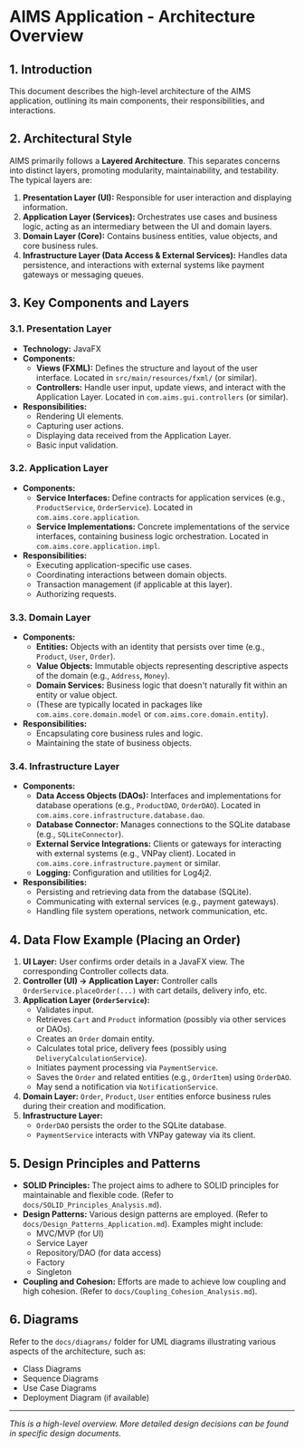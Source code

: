 # AIMS Application - Architecture Overview

## 1. Introduction

This document describes the high-level architecture of the AIMS application, outlining its main components, their responsibilities, and interactions.

## 2. Architectural Style

AIMS primarily follows a **Layered Architecture**. This separates concerns into distinct layers, promoting modularity, maintainability, and testability. The typical layers are:

1.  **Presentation Layer (UI):** Responsible for user interaction and displaying information.
2.  **Application Layer (Services):** Orchestrates use cases and business logic, acting as an intermediary between the UI and domain layers.
3.  **Domain Layer (Core):** Contains business entities, value objects, and core business rules.
4.  **Infrastructure Layer (Data Access & External Services):** Handles data persistence, and interactions with external systems like payment gateways or messaging queues.

## 3. Key Components and Layers

### 3.1. Presentation Layer
*   **Technology:** JavaFX
*   **Components:**
    *   **Views (FXML):** Defines the structure and layout of the user interface. Located in `src/main/resources/fxml/` (or similar).
    *   **Controllers:** Handle user input, update views, and interact with the Application Layer. Located in `com.aims.gui.controllers` (or similar).
*   **Responsibilities:**
    *   Rendering UI elements.
    *   Capturing user actions.
    *   Displaying data received from the Application Layer.
    *   Basic input validation.

### 3.2. Application Layer
*   **Components:**
    *   **Service Interfaces:** Define contracts for application services (e.g., `ProductService`, `OrderService`). Located in `com.aims.core.application`.
    *   **Service Implementations:** Concrete implementations of the service interfaces, containing business logic orchestration. Located in `com.aims.core.application.impl`.
*   **Responsibilities:**
    *   Executing application-specific use cases.
    *   Coordinating interactions between domain objects.
    *   Transaction management (if applicable at this layer).
    *   Authorizing requests.

### 3.3. Domain Layer
*   **Components:**
    *   **Entities:** Objects with an identity that persists over time (e.g., `Product`, `User`, `Order`).
    *   **Value Objects:** Immutable objects representing descriptive aspects of the domain (e.g., `Address`, `Money`).
    *   **Domain Services:** Business logic that doesn't naturally fit within an entity or value object.
    *   (These are typically located in packages like `com.aims.core.domain.model` or `com.aims.core.domain.entity`).
*   **Responsibilities:**
    *   Encapsulating core business rules and logic.
    *   Maintaining the state of business objects.

### 3.4. Infrastructure Layer
*   **Components:**
    *   **Data Access Objects (DAOs):** Interfaces and implementations for database operations (e.g., `ProductDAO`, `OrderDAO`). Located in `com.aims.core.infrastructure.database.dao`.
    *   **Database Connector:** Manages connections to the SQLite database (e.g., `SQLiteConnector`).
    *   **External Service Integrations:** Clients or gateways for interacting with external systems (e.g., VNPay client). Located in `com.aims.core.infrastructure.payment` or similar.
    *   **Logging:** Configuration and utilities for Log4j2.
*   **Responsibilities:**
    *   Persisting and retrieving data from the database (SQLite).
    *   Communicating with external services (e.g., payment gateways).
    *   Handling file system operations, network communication, etc.

## 4. Data Flow Example (Placing an Order)

1.  **UI Layer:** User confirms order details in a JavaFX view. The corresponding Controller collects data.
2.  **Controller (UI) -> Application Layer:** Controller calls `OrderService.placeOrder(...)` with cart details, delivery info, etc.
3.  **Application Layer (`OrderService`):**
    *   Validates input.
    *   Retrieves `Cart` and `Product` information (possibly via other services or DAOs).
    *   Creates an `Order` domain entity.
    *   Calculates total price, delivery fees (possibly using `DeliveryCalculationService`).
    *   Initiates payment processing via `PaymentService`.
    *   Saves the `Order` and related entities (e.g., `OrderItem`) using `OrderDAO`.
    *   May send a notification via `NotificationService`.
4.  **Domain Layer:** `Order`, `Product`, `User` entities enforce business rules during their creation and modification.
5.  **Infrastructure Layer:**
    *   `OrderDAO` persists the order to the SQLite database.
    *   `PaymentService` interacts with VNPay gateway via its client.

## 5. Design Principles and Patterns

*   **SOLID Principles:** The project aims to adhere to SOLID principles for maintainable and flexible code. (Refer to `docs/SOLID_Principles_Analysis.md`).
*   **Design Patterns:** Various design patterns are employed. (Refer to `docs/Design_Patterns_Application.md`). Examples might include:
    *   MVC/MVP (for UI)
    *   Service Layer
    *   Repository/DAO (for data access)
    *   Factory
    *   Singleton
*   **Coupling and Cohesion:** Efforts are made to achieve low coupling and high cohesion. (Refer to `docs/Coupling_Cohesion_Analysis.md`).

## 6. Diagrams

Refer to the `docs/diagrams/` folder for UML diagrams illustrating various aspects of the architecture, such as:
*   Class Diagrams
*   Sequence Diagrams
*   Use Case Diagrams
*   Deployment Diagram (if available)

---
*This is a high-level overview. More detailed design decisions can be found in specific design documents.*
